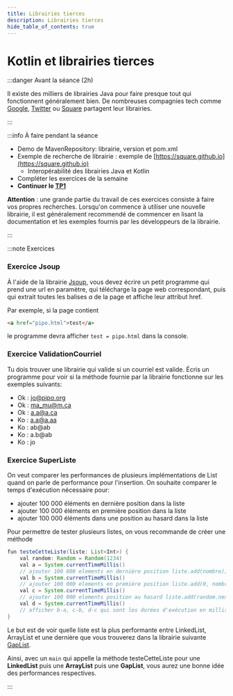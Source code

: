 ```yaml
---
title: Librairies tierces
description: Librairies tierces
hide_table_of_contents: true
---
```


# Kotlin et librairies tierces

<Row>

<Column>

:::danger Avant la séance (2h)

Il existe des milliers de librairies Java pour faire presque tout qui fonctionnent généralement bien. De nombreuses compagnies tech comme [Google](https://github.com/search?q=topic%3Aandroid+org%3Agoogle+fork%3Atrue&type=repositories), [Twitter](https://github.com/Twitter) ou [Square](https://github.com/search?q=topic%3Aandroid+org%3Asquare+fork%3Atrue&type=repositories) partagent leur librairies.

:::

</Column>

<Column>

:::info À faire pendant la séance

- Demo de MavenRepository: librairie, version et pom.xml
- Exemple de recherche de librairie : exemple de [https://square.github.io](https://square.github.io)
  - Interopérabilité des librairies Java et Kotlin
- Compléter les exercices de la semaine
- **Continuer le [TP1](../tp/tp1)**

**Attention** : une grande partie du travail de ces exercices consiste à faire vos propres recherches. Lorsqu'on commence à utiliser une nouvelle librairie, il est généralement recommendé de commencer en lisant la documentation et les exemples fournis par les développeurs de la librairie.

:::

</Column>

</Row>

:::note Exercices

### Exercice Jsoup

À l'aide de la librairie [Jsoup](https://jsoup.org/), vous devez écrire un petit programme qui prend une url en paramètre, qui télécharge la page web correspondant, puis qui extrait toutes les balises *a* de la page et affiche leur attribut href.

Par exemple, si la page contient

```html
<a href="pipo.html">test</a>
```

le programme devra afficher `test = pipo.html` dans la console.

### Exercice ValidationCourriel

Tu dois trouver une librairie qui valide si un courriel est valide. Écris un programme pour voir si la méthode fournie par la librairie fonctionne sur les exemples suivants:

- Ok : jo@pipo.org
- Ok : ma_mu@m.ca
- Ok : a.a@a.ca
- Ko : a.a@a.aa
- Ko : ab@ab
- Ko : a.b@ab
- Ko : jo

### Exercice SuperListe

On veut comparer les performances de plusieurs implémentations de List quand on parle de performance pour l'insertion.
On souhaite comparer le temps d'exécution nécessaire pour:

- ajouter 100 000 éléments en dernière position dans la liste
- ajouter 100 000 éléments en première position dans la liste
- ajouter 100 000 éléments dans une position au hasard dans la liste

Pour permettre de tester plusieurs listes, on vous recommande de créer une méthode

```java
fun testeCetteListe(liste: List<Int>) {
    val random: Random = Random(1234)
    val a = System.currentTimeMillis()
    // ajouter 100 000 elements en dernière position liste.add(nombre);
    val b = System.currentTimeMillis()
    // ajouter 100 000 elements en première position liste.add(0, nombre);
    val c = System.currentTimeMillis()
    // ajouter 100 000 elements position au hasard liste.add(random.nextInt(liste.size() + 1), nombre);
    val d = System.currentTimeMillis()
    // afficher b-a, c-b, d-c qui sont les durées d'exécution en millisecondes
}
```

Le but est de voir quelle liste est la plus performante entre LinkedList, ArrayList et une dernière que vous trouverez dans la librairie suivante [GapList](http://www.magicwerk.org/page-collections-download.html).

Ainsi, avec un `main` qui appelle la méthode testeCetteListe pour une **LinkedList** puis une **ArrayList** puis une **GapList**, vous aurez une bonne idée des performances respectives.

:::
